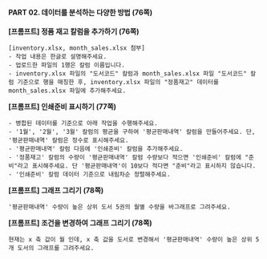 #### PART 02. 데이터를 분석하는 다양한 방법 (76쪽)

**[프롬프트] 정품 재고 칼럼을 추가하기 (76쪽)**

```
[inventory.xlsx, month_sales.xlsx 첨부]
- 작업 내용은 한글로 설명해주세요.
- 업로드한 파일의 1행은 칼럼 이름입니다.
- inventory.xlsx 파일의 "도서코드" 칼럼과 month_sales.xlsx 파일 "도서코드" 칼럼 기준으로 행을 매칭한 후, inventory.xlsx 파일의 "정품재고" 데이터를 month_sales.xlsx 파일에 추가해주세요.
```
   
   
**[프롬프트] 인쇄준비 표시하기 (77쪽)**

```
- 병합된 데이터를 기준으로 아래 작업을 수행해주세요.
- '1월', '2월', '3월' 칼럼의 평균을 구하여 '평균판매내역' 칼럼을 만들어주세요. 단, '평균판매내역' 칼럼은 정수로 표시해주세요.
- '평균판매내역' 칼럼 다음에 '인쇄준비' 칼럼을 추가해주세요.
- '정품재고' 칼럼의 수량이 '평균판매내역' 칼럼 수량보다 적으면 '인쇄준비' 칼럼에 "준비"라고 표시해주세요. 단 '평균판매내역'이 10보다 적다면 "준비"라고 표시하지 않습니다.
- '인쇄준비' 칼럼 데이터 기준으로 내림차순 정렬해주세요.
```
   
   
**[프롬프트] 그래프 그리기 (78쪽)**

```
'평균판매내역' 수량이 높은 상위 도서 5권의 월별 수량을 바그래프로 그려주세요.
```
   
   
**[프롬프트] 조건을 변경하여 그래프 그리기 (78쪽)**

```
현재는 x 축 값이 월 인데, x 축 값을 도서로 변경해서 '평균판매내역' 수량이 높은 상위 5개 도서의 그래프를 그려주세요.
```

